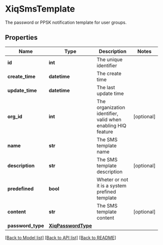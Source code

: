 # XiqSmsTemplate

The password or PPSK notification template for user groups.
## Properties
Name | Type | Description | Notes
------------ | ------------- | ------------- | -------------
**id** | **int** | The unique identifier | 
**create_time** | **datetime** | The create time | 
**update_time** | **datetime** | The last update time | 
**org_id** | **int** | The organization identifier, valid when enabling HIQ feature | [optional] 
**name** | **str** | The SMS template name | 
**description** | **str** | The SMS template description | [optional] 
**predefined** | **bool** | Wheter or not it is a system prefined template | 
**content** | **str** | The SMS template content | [optional] 
**password_type** | [**XiqPasswordType**](XiqPasswordType.md) |  | 

[[Back to Model list]](../README.md#documentation-for-models) [[Back to API list]](../README.md#documentation-for-api-endpoints) [[Back to README]](../README.md)


